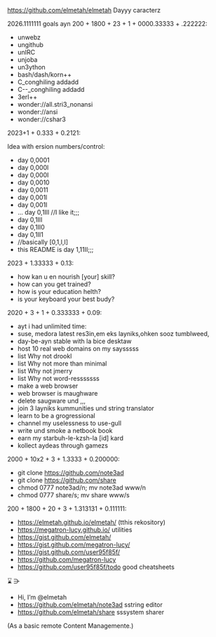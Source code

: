 https://github.com/elmetah/elmetah Dayyy caracterz

2026.1111111 goals ayn 200 + 1800 + 23 + 1 + 0000.33333 + .222222:

- unwebz
- ungithub
- unIRC
- unjoba
- un3ython
- bash/dash/korn++
- C_conghiling addadd
- C--_conghiling addadd
- 3erl++
- wonder://all.stri3_nonansi
- wonder://ansi
- wonder://cshar3

2023+1 + 0.333 + 0.2121:

Idea with ersion numbers/control:

- day 0,0001
- day 0,000l
- day 0,000I
- day 0,0010
- day 0,0011
- day 0,001l
- day 0,001I
- ... day 0,1Ill  //I like it;;;
- day 0,1IlI
- day 0,1II0
- day 0,1II1
- //basically [0,1,l,I\]
- this README is day 1,11II;;;

2023 + 1.33333 + 0.13:

- how kan u en nourish [your] skill?
- how can you get trained?
- how is your education helth?
- is your keyboard your best budy?

2020 + 3 + 1 + 0.333333 + 0.09:

-  ayt i had unlimited time:
-  suse, medora latest res3in,em eks layniks,ohken sooz tumblweed,
-  day-be-ayn stable with la bice desktaw
-  host 10 real web domains on my saysssss
-  list Why not drookl
-  list Why not more than minimal
-  list Why not jmerry
-  list Why not word-resssssss
-  make a web browser
-  web browser is maughware
-  delete saugware und ,,,
-  join 3 layniks kummunities und string translator
-  learn to be a grogressional
-  channel my uselessness to use-gull
-  write und smoke a netbook book
-  earn my starbuh-le-kzsh-la [id] kard
-  kollect aydeas through gamezs

2000 + 10x2 + 3 + 1.3333 + 0.200000:

-  git clone https://github.com/note3ad
-  git clone https://github.com/share
-  chmod 0777 note3ad/n; mv note3ad www/n
-  chmod 0777 share/s; mv share www/s

200 + 1800 + 20 + 3 + 1.313131 + 0.111111:

-  https://elmetah.github.io/elmetah/ (tthis rekository)
-  https://megatron-lucy.github.io/ utilities
-  https://gist.github.com/elmetah/
-  https://gist.github.com/megatron-lucy/
-  https://gist.github.com/user95f85f/ 
-  https://github.com/megatron-lucy
-  https://github.com/user95f85f/todo good cheatsheets


  ⌛ ⋺
  
-  Hi, I’m @elmetah
-  https://github.com/elmetah/note3ad sstring editor
-  https://github.com/elmetah/share sssystem sharer

(As a basic remote Content Managemente.)
 
<!---
elmetah/elmetah is a ✨ special ✨ repository because its `README.md` (this file) appears on your GitHub profile.
You can click the Preview link to take a look at your changes.
--->
